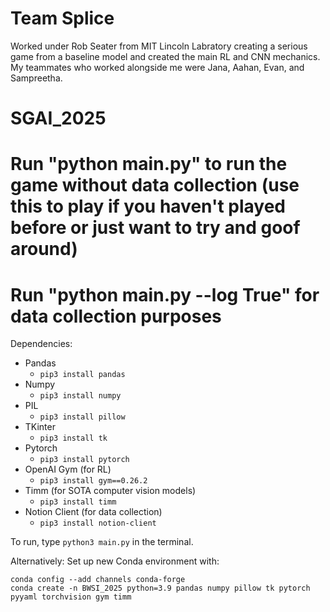 # Team Splice
Worked under Rob Seater from MIT Lincoln Labratory creating a serious game from a baseline model and created the main RL and CNN mechanics. My teammates who worked alongside me were Jana, Aahan, Evan, and Sampreetha.
# SGAI_2025

# Run "python main.py" to run the game without data collection (use this to play if you haven't played before or just want to try and goof around)
# Run "python main.py --log True" for data collection purposes

Dependencies:
- Pandas
  - `pip3 install pandas`
- Numpy
  - `pip3 install numpy`
- PIL
  - `pip3 install pillow`
- TKinter
  - `pip3 install tk`
- Pytorch 
  - `pip3 install pytorch`
- OpenAI Gym (for RL)
  - `pip3 install gym==0.26.2`
- Timm (for SOTA computer vision models)
  - `pip3 install timm`
- Notion Client (for data collection)
  - `pip3 install notion-client`

To run, type ```python3 main.py``` in the terminal.


Alternatively:
Set up new Conda environment with:
```
conda config --add channels conda-forge 
conda create -n BWSI_2025 python=3.9 pandas numpy pillow tk pytorch pyyaml torchvision gym timm
```
